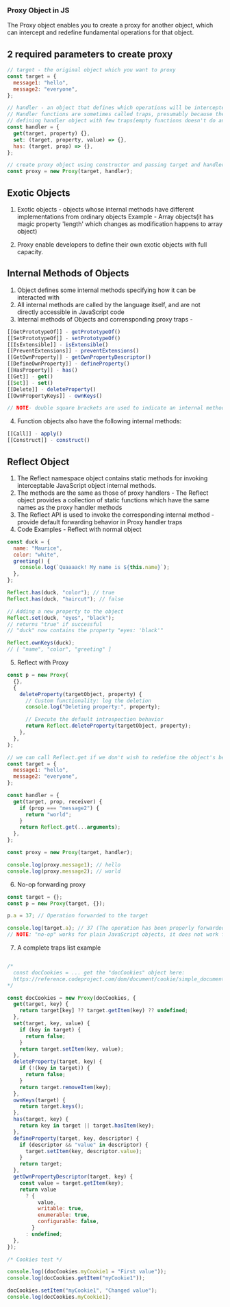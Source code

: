 ### Proxy Object in JS
The Proxy object enables you to create a proxy for another object, which can intercept and redefine fundamental operations for that object.

## 2 required parameters to create proxy
```js
// target - the original object which you want to proxy
const target = {
  message1: "hello",
  message2: "everyone",
};

// handler - an object that defines which operations will be intercepted and how to redefine intercepted operations
// Handler functions are sometimes called traps, presumably because they trap calls to the target object
// defining handler object with few traps(empty functions doesn't do anything, meaning if we try to access property will return 'undefined' as 'get' is an empty function and overriding objects internal method [[Get]])
const handler = {
  get(target, property) {},
  set: (target, property, value) => {},
  has: (target, prop) => {},
};

// create proxy object using constructor and passing target and handler objects
const proxy = new Proxy(target, handler);

```

## Exotic Objects
1. Exotic objects - objects whose internal methods have different implementations from ordinary objects
Example - Array objects(it has magic property 'length' which changes as modification happens to array object)

2. Proxy enable developers to define their own exotic objects with full capacity.

## Internal Methods of Objects
1. Object defines some internal methods specifying how it can be interacted with
2. All internal methods are called by the language itself, and are not directly accessible in JavaScript code
3. Internal methods of Objects and corrensponding proxy traps - 
```js
[[GetPrototypeOf]] - getPrototypeOf()
[[SetPrototypeOf]] - setPrototypeOf()
[[IsExtensible]] - isExtensible()
[[PreventExtensions]] - preventExtensions()
[[GetOwnProperty]] - getOwnPropertyDescriptor()
[[DefineOwnProperty]] - defineProperty()
[[HasProperty]] - has()
[[Get]] - get()
[[Set]] - set()
[[Delete]] - deleteProperty()
[[OwnPropertyKeys]] - ownKeys()

// NOTE- double square brackets are used to indicate an internal method

```
4. Function objects also have the following internal methods:
```js
[[Call]] - apply()
[[Construct]] - construct()

```


## Reflect Object
1. The Reflect namespace object contains static methods for invoking interceptable JavaScript object internal methods. 
2. The methods are the same as those of proxy handlers - The Reflect object provides a collection of static functions which have the same names as the proxy handler methods
3. The Reflect API is used to invoke the corresponding internal method - provide default forwarding behavior in Proxy handler traps
4. Code Examples - Reflect with normal object
```js
const duck = {
  name: "Maurice",
  color: "white",
  greeting() {
    console.log(`Quaaaack! My name is ${this.name}`);
  },
};

Reflect.has(duck, "color"); // true
Reflect.has(duck, "haircut"); // false

// Adding a new property to the object
Reflect.set(duck, "eyes", "black");
// returns "true" if successful
// "duck" now contains the property "eyes: 'black'"

Reflect.ownKeys(duck);
// [ "name", "color", "greeting" ]


```
5. Reflect with Proxy
```js
const p = new Proxy(
  {},
  {
    deleteProperty(targetObject, property) {
      // Custom functionality: log the deletion
      console.log("Deleting property:", property);

      // Execute the default introspection behavior
      return Reflect.deleteProperty(targetObject, property);
    },
  },
);

// we can call Reflect.get if we don't wish to redefine the object's behavior:
const target = {
  message1: "hello",
  message2: "everyone",
};

const handler = {
  get(target, prop, receiver) {
    if (prop === "message2") {
      return "world";
    }
    return Reflect.get(...arguments);
  },
};

const proxy = new Proxy(target, handler);

console.log(proxy.message1); // hello
console.log(proxy.message2); // world


```

6. No-op forwarding proxy
```js
const target = {};
const p = new Proxy(target, {});

p.a = 37; // Operation forwarded to the target

console.log(target.a); // 37 (The operation has been properly forwarded!)
// NOTE: "no-op" works for plain JavaScript objects, it does not work for native objects, such as DOM elements, Map objects, or anything that has internal slots
```

7. A complete traps list example
```js

/*
  const docCookies = ... get the "docCookies" object here:
  https://reference.codeproject.com/dom/document/cookie/simple_document.cookie_framework
*/

const docCookies = new Proxy(docCookies, {
  get(target, key) {
    return target[key] ?? target.getItem(key) ?? undefined;
  },
  set(target, key, value) {
    if (key in target) {
      return false;
    }
    return target.setItem(key, value);
  },
  deleteProperty(target, key) {
    if (!(key in target)) {
      return false;
    }
    return target.removeItem(key);
  },
  ownKeys(target) {
    return target.keys();
  },
  has(target, key) {
    return key in target || target.hasItem(key);
  },
  defineProperty(target, key, descriptor) {
    if (descriptor && "value" in descriptor) {
      target.setItem(key, descriptor.value);
    }
    return target;
  },
  getOwnPropertyDescriptor(target, key) {
    const value = target.getItem(key);
    return value
      ? {
          value,
          writable: true,
          enumerable: true,
          configurable: false,
        }
      : undefined;
  },
});

/* Cookies test */

console.log((docCookies.myCookie1 = "First value"));
console.log(docCookies.getItem("myCookie1"));

docCookies.setItem("myCookie1", "Changed value");
console.log(docCookies.myCookie1);


```